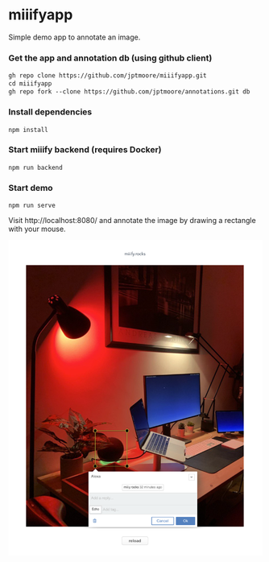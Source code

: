 # miiifyapp

Simple demo app to annotate an image. 

### Get the app and annotation db (using github client)
```
gh repo clone https://github.com/jptmoore/miiifyapp.git
cd miiifyapp
gh repo fork --clone https://github.com/jptmoore/annotations.git db
```

### Install dependencies
```
npm install
```

### Start miiify backend (requires Docker)
```
npm run backend
```

### Start demo
```
npm run serve
```

Visit http://localhost:8080/ and annotate the image by drawing a rectangle with your mouse.

![Example](doc/example.png)